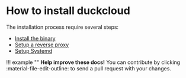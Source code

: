 # How to install duckcloud

The installation process require several steps:

- [Install the binary](./packages/package-managers.md)
- [Setup a reverse proxy](./proxies/why-use-a-proxy.md)
- [Setup Systemd](./systemd.md)


!!! example ""
    **Help improve these docs!** You can contribute by clicking :material-file-edit-outline: to send a pull request with your changes.
